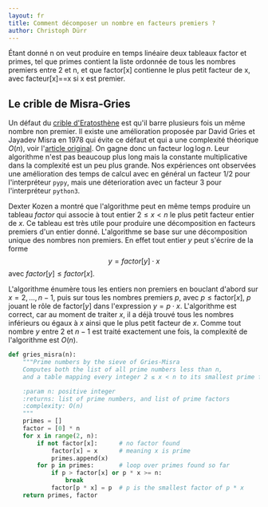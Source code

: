 ```yaml
---
layout: fr
title: Comment décomposer un nombre en facteurs premiers ?
author: Christoph Dürr
---
```


Étant donné n on veut produire en temps linéaire deux tableaux factor et primes, tel que primes contient la liste ordonnée de tous les nombres premiers entre 2 et n, et que factor[x] contienne le plus petit facteur de x, avec facteur[x]==x si x est premier.

## Le crible de Misra-Gries

Un défaut du [crible d'Eratosthène](https://fr.wikipedia.org/wiki/Crible_d%27%C3%89ratosth%C3%A8ne) est qu'il barre plusieurs fois un même nombre non premier.  Il existe une amélioration proposée par  David Gries et Jayadev Misra en 1978 qui évite ce défaut et qui a une complexité théorique $O(n)$, voir l'[article original](https://www.cs.utexas.edu/users/misra/scannedPdf.dir/linearSieve.pdf).  On gagne donc un facteur $\log \log n$.  Leur algorithme n'est pas beaucoup plus long mais la constante multiplicative dans la complexité est un peu plus grande. Nos expériences ont observées une amélioration des temps de calcul avec en général un facteur $1/2$ pour l'interpréteur `pypy`, mais une déterioration avec un facteur $3$ pour l'interpréteur `python3`.

Dexter Kozen a montré que l'algorithme peut en même temps produire un tableau *factor* qui associe à tout entier $2\leq x < n$ le plus petit facteur entier de $x$.  Ce tableau est très utile pour produire une décomposition en facteurs premiers d'un entier donné.
L'algorithme se base sur une décomposition unique des nombres non premiers. En effet tout entier $y$ peut s'écrire de la forme
$$
  y = factor[y] \cdot x
$$
avec $factor[y] \leq factor[x]$.

L'algorithme énumère tous les entiers non premiers en bouclant d'abord sur $x=2,\ldots,n-1$, puis sur tous les nombres premiers $p$, avec $p\leq \textrm{factor}[x]$, $p$ jouant le rôle de $\textrm{factor}[y]$ dans l'expression $y=p\cdot x$.  L'algorithme est correct, car au moment de traiter $x$, il a déjà trouvé tous les nombres inférieurs ou égaux à $x$ ainsi que le plus petit facteur de $x$.  Comme tout nombre $y$ entre 2 et $n-1$ est traité exactement une fois, la complexité de l'algorithme est $O(n)$.

```python
def gries_misra(n):
    """Prime numbers by the sieve of Gries-Misra
    Computes both the list of all prime numbers less than n,
    and a table mapping every integer 2 ≤ x < n to its smallest prime factor

    :param n: positive integer
    :returns: list of prime numbers, and list of prime factors
    :complexity: O(n)
    """
    primes = []
    factor = [0] * n
    for x in range(2, n):
        if not factor[x]:      # no factor found
            factor[x] = x      # meaning x is prime
            primes.append(x)
        for p in primes:       # loop over primes found so far
            if p > factor[x] or p * x >= n:
                break
            factor[p * x] = p  # p is the smallest factor of p * x
    return primes, factor
```